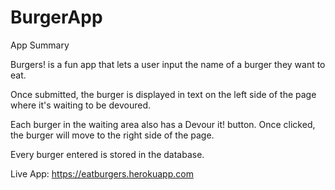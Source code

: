 # BurgerApp

App Summary

Burgers! is a fun app that lets a user input the name of a burger they want to eat.

Once submitted, the burger is displayed in text on the left side of the page where it's waiting to be devoured.

Each burger in the waiting area also has a Devour it! button. Once clicked, the burger will move to the right side of the page.

Every burger entered is stored in the database.

Live App: https://eatburgers.herokuapp.com
